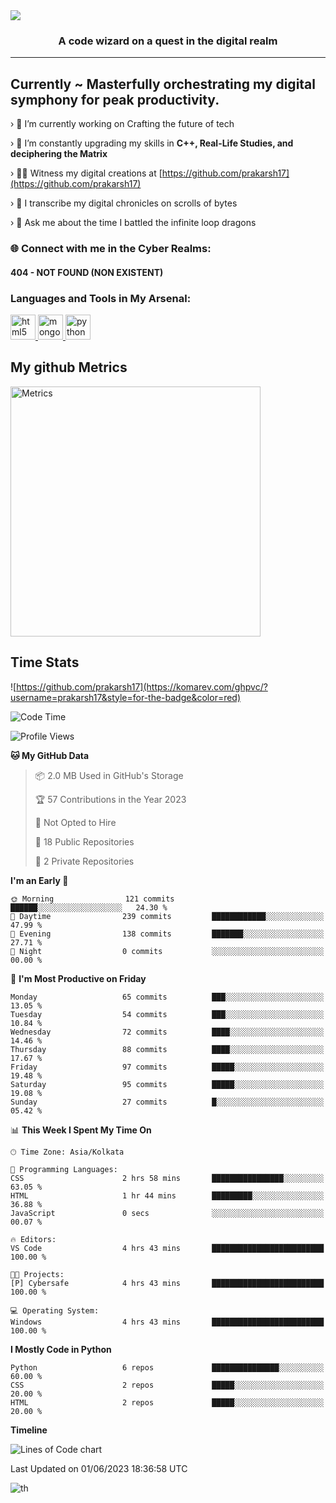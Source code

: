 
 <img src="https://capsule-render.vercel.app/api?&color=timeGradient&height=400&section=header&text=Hi%20I%27m%20Infinotiver!&desc=A%20Passionate%20developer%20from%20Digital Odyssey&fontSize=50&animation=twinkling&type=waving">

<h3 align="center">A code wizard on a quest in the digital realm</h3>

<hr>

<h2> Currently ~ Masterfully orchestrating my digital symphony for peak productivity.</h2>

› 🔭 I’m currently working on Crafting the future of tech

› 🌱 I’m constantly upgrading my skills in **C++, Real-Life Studies, and deciphering the Matrix**

› 👨‍💻 Witness my digital creations at [https://github.com/prakarsh17](https://github.com/prakarsh17)

› 📝 I transcribe my digital chronicles on scrolls of bytes

› 💬 Ask me about the time I battled the infinite loop dragons

<h3 align="left">🌐 Connect with me in the Cyber Realms:</h3>
<p align="center">
<H4>404 - NOT  FOUND (NON EXISTENT) </H4>
</p>

<h3 align="left">Languages and Tools in My Arsenal:</h3>
<p align="left"> 
  <a href="https://www.w3.org/html/" target="_blank" rel="noreferrer"> 
    <img src="https://raw.githubusercontent.com/devicons/devicon/master/icons/html5/html5-original-wordmark.svg" alt="html5" width="40" height="40"/> 
  </a> 
  <a href="https://www.mongodb.com/" target="_blank" rel="noreferrer"> 
    <img src="https://raw.githubusercontent.com/devicons/devicon/master/icons/mongodb/mongodb-original-wordmark.svg" alt="mongodb" width="40" height="40"/> 
  </a> 
  <a href="https://www.python.org" target="_blank" rel="noreferrer"> 
    <img src="https://raw.githubusercontent.com/devicons/devicon/master/icons/python/python-original.svg" alt="python" width="40" height="40"/> 
  </a> 
</p>


## My github Metrics

<img align="center" src="/github-metrics.svg" alt="Metrics" width="400">    
<h2>Time Stats </h2>

![https://github.com/prakarsh17](https://komarev.com/ghpvc/?username=prakarsh17&style=for-the-badge&color=red)
 <!--START_SECTION:waka-->
![Code Time](http://img.shields.io/badge/Code%20Time-140%20hrs%202%20mins-blue)

![Profile Views](http://img.shields.io/badge/Profile%20Views-3-blue)

**🐱 My GitHub Data** 

> 📦 2.0 MB Used in GitHub's Storage 
 > 
> 🏆 57 Contributions in the Year 2023
 > 
> 🚫 Not Opted to Hire
 > 
> 📜 18 Public Repositories 
 > 
> 🔑 2 Private Repositories 
 > 
**I'm an Early 🐤** 

```text
🌞 Morning                121 commits         ██████░░░░░░░░░░░░░░░░░░░   24.30 % 
🌆 Daytime                239 commits         ████████████░░░░░░░░░░░░░   47.99 % 
🌃 Evening                138 commits         ███████░░░░░░░░░░░░░░░░░░   27.71 % 
🌙 Night                  0 commits           ░░░░░░░░░░░░░░░░░░░░░░░░░   00.00 % 
```
📅 **I'm Most Productive on Friday** 

```text
Monday                   65 commits          ███░░░░░░░░░░░░░░░░░░░░░░   13.05 % 
Tuesday                  54 commits          ███░░░░░░░░░░░░░░░░░░░░░░   10.84 % 
Wednesday                72 commits          ████░░░░░░░░░░░░░░░░░░░░░   14.46 % 
Thursday                 88 commits          ████░░░░░░░░░░░░░░░░░░░░░   17.67 % 
Friday                   97 commits          █████░░░░░░░░░░░░░░░░░░░░   19.48 % 
Saturday                 95 commits          █████░░░░░░░░░░░░░░░░░░░░   19.08 % 
Sunday                   27 commits          █░░░░░░░░░░░░░░░░░░░░░░░░   05.42 % 
```


📊 **This Week I Spent My Time On** 

```text
🕑︎ Time Zone: Asia/Kolkata

💬 Programming Languages: 
CSS                      2 hrs 58 mins       ████████████████░░░░░░░░░   63.05 % 
HTML                     1 hr 44 mins        █████████░░░░░░░░░░░░░░░░   36.88 % 
JavaScript               0 secs              ░░░░░░░░░░░░░░░░░░░░░░░░░   00.07 % 

🔥 Editors: 
VS Code                  4 hrs 43 mins       █████████████████████████   100.00 % 

🐱‍💻 Projects: 
[P] Cybersafe            4 hrs 43 mins       █████████████████████████   100.00 % 

💻 Operating System: 
Windows                  4 hrs 43 mins       █████████████████████████   100.00 % 
```

**I Mostly Code in Python** 

```text
Python                   6 repos             ███████████████░░░░░░░░░░   60.00 % 
CSS                      2 repos             █████░░░░░░░░░░░░░░░░░░░░   20.00 % 
HTML                     2 repos             █████░░░░░░░░░░░░░░░░░░░░   20.00 % 
```



**Timeline**

![Lines of Code chart](https://raw.githubusercontent.com/prakarsh17/prakarsh17/main/assets/bar_graph.png)


 Last Updated on 01/06/2023 18:36:58 UTC
<!--END_SECTION:waka-->

![th](https://capsule-render.vercel.app/api?type=rect&color=gradient&text=Thank%20For%20Your%20Time&fontAlign=30&fontSize=30&textBg=true)

